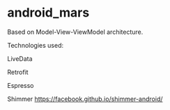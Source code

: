# android_mars
Based on Model-View-ViewModel architecture.

Technologies used:
 
LiveData

Retrofit

Espresso

Shimmer <https://facebook.github.io/shimmer-android/>
